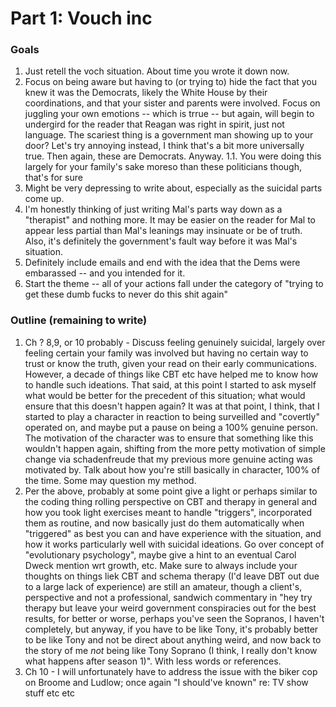# Part 1: Vouch inc

### Goals

1. Just retell the voch situation. About time you wrote it down now.
1. Focus on being aware but having to (or trying to) hide the fact that you knew it was the Democrats, likely the White House by their coordinations, and that your sister and parents were involved. Focus on juggling your own emotions -- which is trrue -- but again, will begin to undergird for the reader that Reagan was right in spirit, just not language. The scariest thing is a government man showing up to your door? Let's try annoying instead, I think that's a bit more universally true. Then again, these are Democrats. Anyway.
  1.1. You were doing this largely for your family's sake moreso than these politicians though, that's for sure
1. Might be very depressing to write about, especially as the suicidal parts come up.
1. I'm honestly thinking of just writing Mal's parts way down as a "therapist" and nothing more. It may be easier on the reader for Mal to appear less partial than Mal's leanings may insinuate or be of truth. Also, it's definitely the government's fault way before it was Mal's situation.
1. Definitely include emails and end with the idea that the Dems were embarassed -- and you intended for it.
1. Start the theme -- all of your actions fall under the category of "trying to get these dumb fucks to never do this shit again"

### Outline (remaining to write)

1. Ch ? 8,9, or 10 probably - Discuss feeling genuinely suicidal, largely over feeling certain your family was involved but having no certain way to trust or know the truth, given your read on their early communications. However, a decade of things like CBT etc have helped me to know how to handle such ideations. That said, at this point I started to ask myself what would be better for the precedent of this situation; what would ensure that this doesn't happen again? It was at that point, I think, that I started to play a character in reaction to being surveilled and "covertly" operated on, and maybe put a pause on being a 100% genuine person. The motivation of the character was to ensure that something like this wouldn't happen again, shifting from the more petty motivation of simple change via schadenfreude that my previous more genuine acting was motivated by. Talk about how you're still basically in character, 100% of the time. Some may question my method.
1. Per the above, probably at some point give a light or perhaps similar to the coding thing rolling perspective on CBT and therapy in general and how you took light exercises meant to handle "triggers", incorporated them as routine, and now basically just do them automatically when "triggered" as best you can and have experience with the situation, and how it works particularly well with suicidal ideations. Go over concept of "evolutionary psychology", maybe give a hint to an eventual Carol Dweck mention wrt growth, etc. Make sure to always include your thoughts on things liek CBT and schema therapy (I'd leave DBT out due to a large lack of experience) are still an amateur, though a client's, perspective and not a professional, sandwich commentary in "hey try therapy but leave your weird government conspiracies out for the best results, for better or worse, perhaps you've seen the Sopranos, I haven't completely, but anyway, if you have to be like Tony, it's probably better to be like Tony and not be direct about anything weird, and now back to the story of me _not_ being like Tony Soprano (I think, I really don't know what happens after season 1)". With less words or references.
1. Ch 10 - I will unfortunately have to address the issue with the biker cop on Broome and Ludlow; once again "I should've known" re: TV show stuff etc etc
